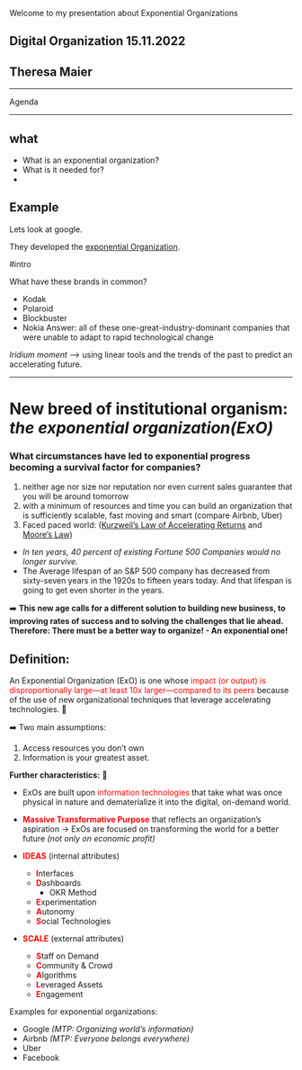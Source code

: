 Welcome to my presentation about Exponential Organizations

## Digital Organization 15.11.2022

## Theresa Maier

---
Agenda 

---

## what 

- What is an exponential organization?
- What is it needed for? 
- 


## Example
Lets look at google.

They developed the [exponential Organization](https://www.entrepreneur.com/growing-a-business/what-is-an-exponential-organization/341439).

#intro

What have these brands in common? 
- Kodak
- Polaroid
- Blockbuster
- Nokia
Answer: all of these one-great-industry-dominant companies that were unable to adapt to rapid technological change 

*Iridium moment* --> using linear tools and the trends of the past to predict an accelerating future.

---

# New breed of institutional organism: *the exponential organization(ExO)*

### What circumstances have led to exponential progress becoming a survival factor for companies? 
1. neither age nor size nor reputation nor even current sales guarantee that you will be around tomorrow
2. with a minimum of resources and time you can build an organization that is sufficiently scalable, fast moving and smart (compare Airbnb, Uber)
3. Faced paced world: ([Kurzweil’s Law of Accelerating Returns](https://www.kurzweilai.net/the-law-of-accelerating-returns) and [Moore’s Law](https://www.synopsys.com/glossary/what-is-moores-law.html))
- *In ten years, 40 percent of existing Fortune 500 Companies would no longer survive.*
- The Average lifespan of an S&P 500 company has decreased from sixty-seven years in the 1920s to fifteen years today. And that lifespan is going to get even shorter in the years.

:arrow_right: **This new age calls for a different solution to building new business, to improving rates of success and to solving the challenges that lie ahead.
 Therefore: There must be a better way to organize! - An exponential one!**

## Definition:
An Exponential Organization (ExO) is one whose <span style="color:red">impact (or output) is disproportionally large—at least 10x larger—compared to its peers</span> because of the use of new organizational techniques that leverage accelerating technologies. :rocket:

 :arrow_right: Two main assumptions: 
 1. Access resources you don’t own
 2. Information is your greatest asset.

**Further characteristics:** :rocket:
- ExOs are built upon <span style="color:red">information technologies</span> that take what was once physical in nature and dematerialize it into the digital, on-demand world.

- <span style="color:red">**Massive Transformative Purpose**</span> that reflects an organization’s aspiration -> ExOs are focused on transforming the world for a better future *(not only on economic profit)*
- <span style="color:red">**IDEAS**</span> (internal attributes) 
    * <span style="color:red">**I**</span>nterfaces
    * <span style="color:red">**D**</span>ashboards 
        * OKR Method
    * <span style="color:red">**E**</span>xperimentation
    * <span style="color:red">**A**</span>utonomy
    * <span style="color:red">**S**</span>ocial Technologies
- <span style="color:red">**SCALE**</span> (external attributes)
    * <span style="color:red">**S**</span>taff on Demand
    * <span style="color:red">**C**</span>ommunity & Crowd
    * <span style="color:red">**A**</span>lgorithms
    * <span style="color:red">**L**</span>everaged Assets
    * <span style="color:red">**E**</span>ngagement



Examples for exponential organizations: 
- Google *(MTP: Organizing world’s information)*
- Airbnb *(MTP: Everyone belongs everywhere)*
- Uber
- Facebook 
